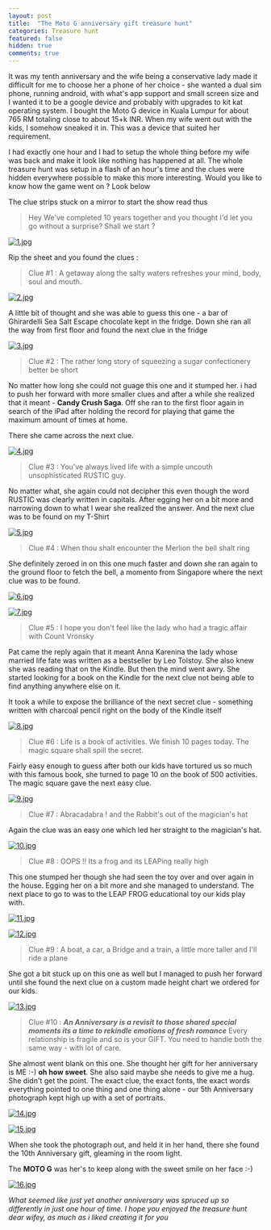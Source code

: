 ```yaml
---
layout: post
title:  "The Moto G anniversary gift treasure hunt"
categories: Treasure hunt
featured: false
hidden: true
comments: true
---
```


It was my tenth anniversary and the wife being a conservative lady made it difficult for me to choose her a phone of her choice - she wanted a dual sim phone, running android, with what's app support and small screen size and I wanted it to be a google device and probably with upgrades to kit kat operating system. I bought the Moto G device in Kuala Lumpur for about 765 RM totaling close to about 15+k INR. When my wife went out with the kids, I somehow sneaked it in. This was a device that suited her requirement.

I had exactly one hour and I had to setup the whole thing before my wife was back and make it look like nothing has happened at all. The whole treasure hunt was setup in a flash of an hour's time and the clues were hidden everywhere possible to make this more interesting. Would you like to know how the game went on ? Look below

The clue strips stuck on a mirror to start the show read thus

> Hey We've completed 10 years together and you thought I'd let you go without a surprise? Shall we start ?

[![1.jpg](http://geeksrik.github.io/media/th/1.jpg)](http://geeksrik.github.io/media/th/1.jpg)


Rip the sheet and you found the clues :

> Clue #1 : A getaway along the salty waters refreshes your mind, body, soul and mouth.

[![2.jpg](http://geeksrik.github.io/media/th/2.jpg)](http://geeksrik.github.io/media/th/2.jpg)

A little bit of thought and she was able to guess this one - a bar of Ghirardelli Sea Salt Escape chocolate kept in the fridge. Down she ran all the way from first floor and found the next clue in the fridge

[![3.jpg](http://geeksrik.github.io/media/th/3.jpg)](http://geeksrik.github.io/media/th/3.jpg)

> Clue #2 : The rather long story of squeezing a sugar confectionery better be short

No matter how long she could not guage this one and it stumped her. i had to push her forward with more smaller clues and after a while she realized that it meant - **Candy Crush Saga**. Off she ran to the first floor again in search of the iPad after holding the record for playing that game the maximum amount of times at home.

There she came across the next clue.

[![4.jpg](http://geeksrik.github.io/media/th/4.jpg)](http://geeksrik.github.io/media/th/4.jpg)

> Clue #3 : You've always lived life with a simple uncouth unsophisticated RUSTIC guy.

No matter what, she again could not decipher this even though the word RUSTIC was clearly written in capitals. After egging her on a bit more and narrowing down to what I wear she realized the answer. And the next clue was to be found on my T-Shirt

[![5.jpg](http://geeksrik.github.io/media/th/5.jpg)](http://geeksrik.github.io/media/th/5.jpg)

> Clue #4 : When thou shalt encounter the Merlion the bell shalt ring

She definitely zeroed in on this one much faster and down she ran again to the ground floor to fetch the bell, a momento from Singapore where the next clue was to be found.

[![6.jpg](http://geeksrik.github.io/media/th/6.jpg)](http://geeksrik.github.io/media/th/6.jpg)

[![7.jpg](http://geeksrik.github.io/media/th/7.jpg)](http://geeksrik.github.io/media/th/7.jpg)

> Clue #5 : I hope you don't feel like the lady who had a tragic affair with Count Vronsky

Pat came the reply again that it meant Anna Karenina the lady whose married life fate was written as a bestseller by Leo Tolstoy. She also knew she was reading that on the Kindle. But then the mind went awry. She started looking for a book on the Kindle for the next clue not being able to find anything anywhere else on it.

It took a while to expose the brilliance of the next secret clue - something written with charcoal pencil right on the body of the Kindle itself

[![8.jpg](http://geeksrik.github.io/media/th/8.jpg)](http://geeksrik.github.io/media/th/8.jpg)

> Clue #6 : Life is a book of activities. We finish 10 pages today. The magic square shall spill the secret.

Fairly easy enough to guess after both our kids have tortured us so much with this famous book, she turned to page 10 on the book of 500 activities. The magic square gave the next easy clue.

[![9.jpg](http://geeksrik.github.io/media/th/9.jpg)](http://geeksrik.github.io/media/th/9.jpg)

> Clue #7 : Abracadabra ! and the Rabbit's out of the magician's hat

Again the clue was an easy one which led her straight to the magician's hat.

[![10.jpg](http://geeksrik.github.io/media/th/10.jpg)](http://geeksrik.github.io/media/th/10.jpg)

> Clue #8 : OOPS !! Its a frog and its LEAPing really high

This one stumped her though she had seen the toy over and over again in the house. Egging her on a bit more and she managed to understand. The next place to go to was to the LEAP FROG educational toy our kids play with.

[![11.jpg](http://geeksrik.github.io/media/th/11.jpg)](http://geeksrik.github.io/media/th/11.jpg)

[![12.jpg](http://geeksrik.github.io/media/th/12.jpg)](http://geeksrik.github.io/media/th/12.jpg)

> Clue #9 : A boat, a car, a Bridge and a train, a little more taller and I'll ride a plane

She got a bit stuck up on this one as well but I managed to push her forward until she found the next clue on a custom made height chart we ordered for our kids. 

[![13.jpg](http://geeksrik.github.io/media/th/13.jpg)](http://geeksrik.github.io/media/th/13.jpg)

> Clue #10 : ***An Anniversary is a revisit to those shared special moments its a time to rekindle emotions of fresh romance*** Every relationship is fragile and so is your GIFT. You need to handle both the same way - with lot of care. 

She almost went blank on this one. She thought her gift for her anniversary is ME :-) **oh how sweet**. She also said maybe she needs to give me a hug. She didn't get the point. The exact clue, the exact fonts, the exact words everything pointed to one thing and one thing alone - our 5th Anniversary photograph kept high up with a set of portraits. 

[![14.jpg](http://geeksrik.github.io/media/th/14.jpg)](http://geeksrik.github.io/media/th/14.jpg)

[![15.jpg](http://geeksrik.github.io/media/th/15.jpg)](http://geeksrik.github.io/media/th/15.jpg)

When she took the photograph out, and held it in her hand, there she found the 10th Anniversary gift, gleaming in the room light. 

The **MOTO G** was her's to keep along with the sweet smile on her face :-)

[![16.jpg](http://geeksrik.github.io/media/th/16.jpg)](http://geeksrik.github.io/media/th/16.jpg)

*What seemed like just yet another anniversary was spruced up so differently in just one hour of time. I hope you enjoyed the treasure hunt dear wifey, as much as i liked creating it for you*

